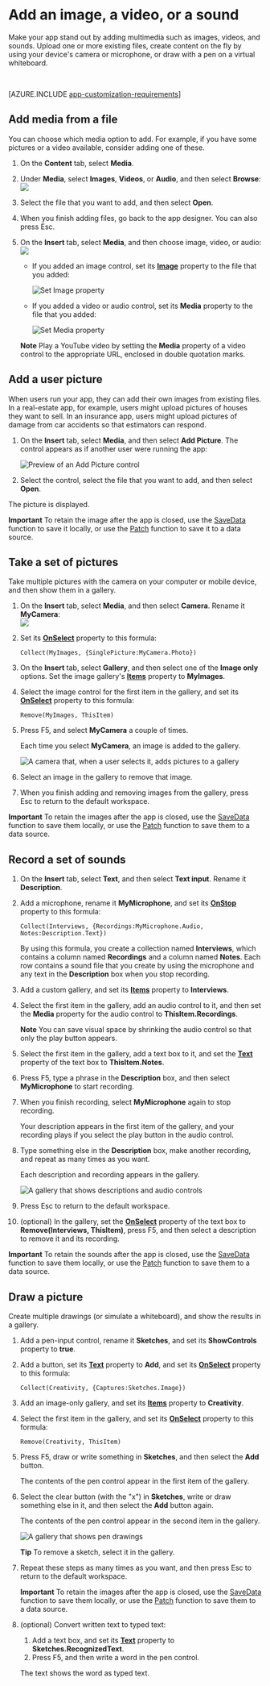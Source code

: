 <properties
	pageTitle="Add an image, a video, or a sound | Microsoft PowerApps"
	description="Show an image file, play a video file, take a picture with a camera, draw a picture with a pen, or record and play an audio file"
	services=""
	suite="powerapps"
	documentationCenter=""
	authors="lonu"
	manager="erikre"
	editor=""/>

<tags
   ms.service="powerapps"
   ms.devlang="na"
   ms.topic="article"
   ms.tgt_pltfrm="na"
   ms.workload="na"
   ms.date="04/28/2016"
   ms.author="LOnu"/>

# Add an image, a video, or a sound

Make your app stand out by adding multimedia such as images, videos, and sounds. Upload one or more existing files, create content on the fly by using your device's camera or microphone, or draw with a pen on a virtual whiteboard.

&nbsp;

[AZURE.INCLUDE [app-customization-requirements](../includes/app-customization-requirements.md)]

## Add media from a file ##
You can choose which media option to add. For example, if you have some pictures or a video available, consider adding one of these.

1. On the **Content** tab, select **Media**.
2. Under **Media**, select **Images**, **Videos**, or **Audio**, and then select **Browse**:  
	![][1]  
3. Select the file that you want to add, and then select **Open**.
4. When you finish adding files, go back to the app designer. You can also press Esc.
5. On the **Insert** tab, select **Media**, and then choose image, video, or audio:  
	![][8]

	- If you added an image control, set its **[Image](controls/properties-visual.md)** property to the file that you added:  

		![Set Image property][9]

	- If you added a video or audio control, set its **Media** property to the file that you added:  

		![Set Media property][10]

	**Note** Play a YouTube video by setting the **Media** property of a video control to the appropriate URL, enclosed in double quotation marks.

## Add a user picture ##
When users run your app, they can add their own images from existing files. In a real-estate app, for example, users might upload pictures of houses they want to sell. In an insurance app, users might upload pictures of damage from car accidents so that estimators can respond.

1. On the **Insert** tab, select **Media**, and then select **Add Picture**. The control appears as if another user were running the app:  

	![Preview of an Add Picture control][4]

2. Select the control, select the file that you want to add, and then select **Open**.

The picture is displayed.

**Important** To retain the image after the app is closed, use the [SaveData](functions/function-savedata-loaddata.md) function to save it locally, or use the [Patch](functions/function-patch.md) function to save it to a data source.

## Take a set of pictures
Take multiple pictures with the camera on your computer or mobile device, and then show them in a gallery.

1. On the **Insert** tab, select **Media**, and then select **Camera**. Rename it **MyCamera**:  
	![][11]
2. Set its **[OnSelect](controls/properties-core.md)** property to this formula:

	```Collect(MyImages, {SinglePicture:MyCamera.Photo})```

3. On the **Insert** tab, select **Gallery**, and then select one of the **Image only** options. Set the image gallery's  **[Items](controls/properties-core.md)** property to **MyImages**.

4. Select the image control for the first item in the gallery, and set its **[OnSelect](controls/properties-core.md)** property to this formula:

	```Remove(MyImages, ThisItem)```

5. Press F5, and select **MyCamera** a couple of times.

	Each time you select **MyCamera**, an image is added to the gallery.

	![A camera that, when a user selects it, adds pictures to a gallery][5]

6. Select an image in the gallery to remove that image.

7. When you finish adding and removing images from the gallery, press Esc to return to the default workspace.

**Important** To retain the images after the app is closed, use the [SaveData](functions/function-savedata-loaddata.md) function to save them locally, or use the [Patch](functions/function-patch.md) function to save them to a data source.

## Record a set of sounds
1. On the **Insert** tab, select **Text**, and then select **Text input**. Rename it **Description**.
2. Add a microphone, rename it **MyMicrophone**, and set its **[OnStop](controls/control-microphone.md)** property to this formula:

	```Collect(Interviews, {Recordings:MyMicrophone.Audio, Notes:Description.Text})```

	By using this formula, you create a collection named **Interviews**, which contains a column named **Recordings** and a column named **Notes**. Each row contains a sound file that you create by using the microphone and any text in the **Description** box when you stop recording.

3. Add a custom gallery, and set its **[Items](controls/properties-core.md)** property to **Interviews**.

4. Select the first item in the gallery, add an audio control to it, and then set the **Media** property for the audio control to **ThisItem.Recordings**.

	**Note** You can save visual space by shrinking the audio control so that only the play button appears.

5. Select the first item in the gallery, add a text box to it, and set the **[Text](controls/properties-core.md)** property of the text box to **ThisItem.Notes**.

6. Press F5, type a phrase in the **Description** box, and then select **MyMicrophone** to start recording.

1. When you finish recording, select **MyMicrophone** again to stop recording.

	Your description appears in the first item of the gallery, and your recording plays if you select the play button in the audio control.

1. Type something else in the **Description** box, make another recording, and repeat as many times as you want.

	Each description and recording appears in the gallery.

	![A gallery that shows descriptions and audio controls][6]

1. Press Esc to return to the default workspace.

1. (optional) In the gallery, set the **[OnSelect](controls/properties-core.md)** property of the text box to **Remove(Interviews, ThisItem)**, press F5, and then select a description to remove it and its recording.

**Important** To retain the sounds after the app is closed, use the [SaveData](functions/function-savedata-loaddata.md) function to save them locally, or use the [Patch](functions/function-patch.md) function to save them to a data source.

## Draw a picture ##
Create multiple drawings (or simulate a whiteboard), and show the results in a gallery.

1. Add a pen-input control, rename it **Sketches**, and set its **ShowControls** property to **true**.
1. Add a button, set its **[Text](controls/properties-core.md)** property to **Add**, and set its **[OnSelect](controls/properties-core.md)** property to this formula:

	```Collect(Creativity, {Captures:Sketches.Image})```

1. Add an image-only gallery, and set its **[Items](controls/properties-core.md)** property to **Creativity**.

1. Select the first item in the gallery, and set its **[OnSelect](controls/properties-core.md)** property to this formula:

	```Remove(Creativity, ThisItem)```

1. Press F5, draw or write something in **Sketches**, and then select the **Add** button.

	The contents of the pen control appear in the first item of the gallery.

1. Select the clear button (with the "x") in **Sketches**, write or draw something else in it, and then select the **Add** button again.

	The contents of the pen control appear in the second item in the gallery.

	![A gallery that shows pen drawings][7]

	**Tip** To remove a sketch, select it in the gallery.

1. Repeat these steps as many times as you want, and then press Esc to return to the default workspace.

	**Important** To retain the images after the app is closed, use the [SaveData](functions/function-savedata-loaddata.md) function to save them locally, or use the [Patch](functions/function-patch.md) function to save them to a data source.

1. (optional) Convert written text to typed text:

	1. Add a text box, and set its **[Text](controls/properties-core.md)** property to **Sketches.RecognizedText**.
	1. Press F5, and then write a word in the pen control.

	The text shows the word as typed text.



[1]: ./media/add-images-pictures-audio-video/add-image-video-audio-file.png
[3]: ./media/add-images-pictures-audio-video/add-intro-sound.png
[4]: ./media/add-images-pictures-audio-video/add-picture.png
[5]: ./media/add-images-pictures-audio-video/camera-gallery.png
[6]: ./media/add-images-pictures-audio-video/audio-gallery.png
[7]: ./media/add-images-pictures-audio-video/pen-gallery.png
[8]: ./media/add-images-pictures-audio-video/mediaoptions.png
[9]: ./media/add-images-pictures-audio-video/imageproperty.png
[10]: ./media/add-images-pictures-audio-video/mediaproperty.png
[11]: ./media/add-images-pictures-audio-video/renamecamera.png
